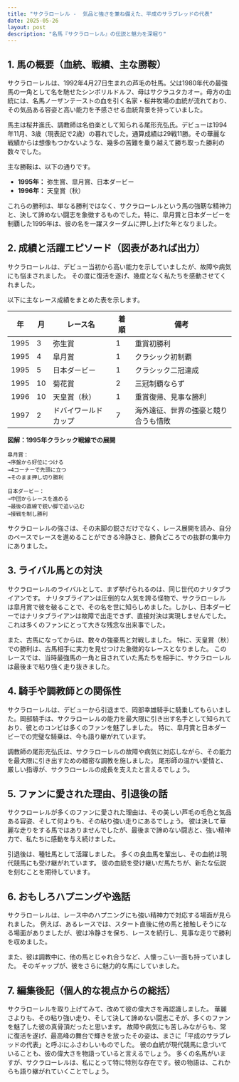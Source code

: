 ```yaml
---
title: "サクラローレル -  気品と強さを兼ね備えた、平成のサラブレッドの代表"
date: 2025-05-26
layout: post
description: "名馬『サクラローレル』の伝説と魅力を深堀り"
---
```


## 1. 馬の概要（血統、戦績、主な勝鞍）

サクラローレルは、1992年4月27日生まれの芦毛の牡馬。父は1980年代の最強馬の一角として名を馳せたシンボリルドルフ、母はサクラユタカオー。母方の血統には、名馬ノーザンテーストの血を引く名家・桜井牧場の血統が流れており、その気品ある容姿と高い能力を予感させる血統背景を持っていました。

馬主は桜井進氏、調教師は名伯楽として知られる尾形充弘氏。デビューは1994年11月、3歳（現表記で2歳）の暮れでした。通算成績は29戦11勝。その華麗な戦績からは想像もつかないような、幾多の苦難を乗り越えて勝ち取った勝利の数々でした。

主な勝鞍は、以下の通りです。

* **1995年：**  弥生賞、皐月賞、日本ダービー
* **1996年：**  天皇賞（秋）


これらの勝利は、単なる勝利ではなく、サクラローレルという馬の強靭な精神力と、決して諦めない闘志を象徴するものでした。特に、皐月賞と日本ダービーを制覇した1995年は、彼の名を一躍スターダムに押し上げた年となりました。


## 2. 成績と活躍エピソード（図表があれば出力）

サクラローレルは、デビュー当初から高い能力を示していましたが、故障や病気にも悩まされました。  その度に復活を遂げ、幾度となく私たちを感動させてくれました。

以下に主なレース成績をまとめた表を示します。

| 年 | 月 | レース名           | 着順 | 備考                                      |
|---|----|--------------------|-----|-------------------------------------------|
| 1995 | 3 | 弥生賞             | 1   | 重賞初勝利                               |
| 1995 | 4 | 皐月賞             | 1   | クラシック初制覇                         |
| 1995 | 5 | 日本ダービー         | 1   | クラシック二冠達成                       |
| 1995 | 10| 菊花賞             | 2   | 三冠制覇ならず                           |
| 1996 | 10| 天皇賞（秋）       | 1   | 重賞復帰、見事な勝利                     |
| 1997 | 2 | ドバイワールドカップ | 7   | 海外遠征、世界の強豪と競り合うも惜敗     |


**図解：1995年クラシック戦線での展開**

```
皐月賞：
→序盤から好位につける
→4コーナーで先頭に立つ
→そのまま押し切り勝利

日本ダービー：
→中団からレースを進める
→最後の直線で鋭い脚で追い込む
→接戦を制し勝利
```


サクラローレルの強さは、その末脚の鋭さだけでなく、レース展開を読み、自分のペースでレースを進めることができる冷静さと、勝負どころでの抜群の集中力にありました。


## 3. ライバル馬との対決

サクラローレルのライバルとして、まず挙げられるのは、同じ世代のナリタブライアンです。  ナリタブライアンは圧倒的な人気を誇る怪物で、サクラローレルは皐月賞で彼を破ることで、その名を世に知らしめました。しかし、日本ダービーではナリタブライアンは故障で出走できず、直接対決は実現しませんでした。これは多くのファンにとって大きな残念な出来事でした。

また、古馬になってからは、数々の強豪馬と対戦しました。  特に、天皇賞（秋）での勝利は、古馬相手に実力を見せつけた象徴的なレースとなりました。  このレースでは、当時最強馬の一角と目されていた馬たちを相手に、サクラローレルは最後まで粘り強く走り抜きました。


## 4. 騎手や調教師との関係性

サクラローレルは、デビューから引退まで、岡部幸雄騎手に騎乗してもらいました。岡部騎手は、サクラローレルの能力を最大限に引き出す名手として知られており、彼とのコンビは多くのファンを魅了しました。  特に、皐月賞と日本ダービーでの完璧な騎乗は、今も語り継がれています。

調教師の尾形充弘氏は、サクラローレルの故障や病気に対応しながら、その能力を最大限に引き出すための緻密な調教を施しました。  尾形師の温かい愛情と、厳しい指導が、サクラローレルの成長を支えたと言えるでしょう。


## 5. ファンに愛された理由、引退後の話

サクラローレルが多くのファンに愛された理由は、その美しい芦毛の毛色と気品ある容姿、そして何よりも、その粘り強い走りにあるでしょう。  彼は決して華麗な走りをする馬ではありませんでしたが、最後まで諦めない闘志と、強い精神力で、私たちに感動を与え続けました。

引退後は、種牡馬として活躍しました。  多くの良血馬を輩出し、その血統は現代競馬にも受け継がれています。  彼の血統を受け継いだ馬たちが、新たな伝説を刻むことを期待しています。


## 6. おもしろハプニングや逸話

サクラローレルは、レース中のハプニングにも強い精神力で対応する場面が見られました。 例えば、あるレースでは、スタート直後に他の馬と接触しそうになる場面がありましたが、彼は冷静さを保ち、レースを続行し、見事な走りで勝利を収めました。

また、彼は調教中に、他の馬とじゃれ合うなど、人懐っこい一面も持っていました。  そのギャップが、彼をさらに魅力的な馬にしていました。


## 7. 編集後記（個人的な視点からの総括）

サクラローレルを取り上げてみて、改めて彼の偉大さを再認識しました。  華麗さよりも、その粘り強い走り、そして決して諦めない闘志こそが、多くのファンを魅了した彼の真骨頂だったと思います。  故障や病気にも苦しみながらも、常に復活を遂げ、最高峰の舞台で輝きを放ったその姿は、まさに「平成のサラブレッドの代表」と呼ぶにふさわしいものでした。  彼の血統が現代競馬に息づいていることも、彼の偉大さを物語っていると言えるでしょう。  多くの名馬がいますが、サクラローレルは、私にとって特に特別な存在です。彼の物語は、これからも語り継がれていくことでしょう。
